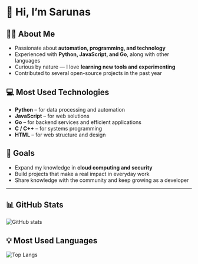 # 👋 Hi, I’m Sarunas  

## 🧑‍💻 About Me  
- Passionate about **automation, programming, and technology**  
- Experienced with **Python, JavaScript, and Go**, along with other languages  
- Curious by nature — I love **learning new tools and experimenting**  
- Contributed to several open-source projects in the past year  

## 💻 Most Used Technologies  
- **Python** – for data processing and automation  
- **JavaScript** – for web solutions  
- **Go** – for backend services and efficient applications  
- **C / C++** – for systems programming  
- **HTML** – for web structure and design  

## 🎯 Goals  
- Expand my knowledge in **cloud computing and security**  
- Build projects that make a real impact in everyday work  
- Share knowledge with the community and keep growing as a developer

---

## 📊 GitHub Stats  
![GitHub stats](https://github-readme-stats.vercel.app/api?username=pcwortex&show_icons=true&theme=radical)  

## 💡 Most Used Languages  
![Top Langs](https://github-readme-stats.vercel.app/api/top-langs/?username=pcwortex&layout=compact&theme=radical)  
